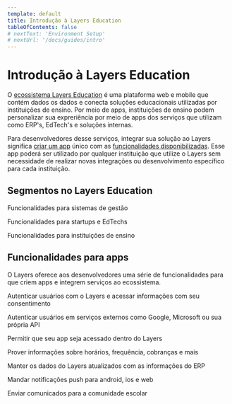 ```yaml
---
template: default
title: Introdução à Layers Education
tableOfContents: false
# nextText: 'Environment Setup'
# nextUrl: '/docs/guides/intro'
---
```


# Introdução à Layers Education

O [ecossistema Layers Education](/docs/concepts/ecossistema-layers) é uma plataforma web e mobile que contém dados os dados e conecta soluções educacionais utilizadas por instituições de ensino. Por meio de apps, instituições de ensino podem personalizar sua expreriência por meio de apps dos serviços que utilizam como ERP's, EdTech's e soluções internas.

Para desenvolvedores desse serviços, integrar sua solução ao Layers significa [criar um app](#) único  com as [funcionalidades disponibilizadas](#funcionalidades-para-apps). Esse app poderá ser utilizado por qualquer instituição que utilize o Layers sem necessidade de realizar novas integrações ou desenvolvimento específico para cada instituição.

## Segmentos no Layers Education
<docs-cards>
  <docs-card header="ERPs" href="/docs/concepts/erps" icon="/docs/assets/icons/guide-installation-icon.svg" hover-icon="/docs/assets/icons/guide-installation-icon-hover.svg">
    <p>Funcionalidades para sistemas de gestão</p>
  </docs-card>

  <docs-card header="Startups" href="/docs/concepts/startups" icon="/docs/assets/icons/guide-components-icon.svg" hover-icon="/docs/assets/icons/guide-components-icon-hover.svg">
    <p>Funcionalidades para startups e EdTechs</p>
  </docs-card>

  <docs-card header="instituições de ensino" href="/docs/concepts/instituicoes-de-ensino" icon="/docs/assets/icons/guide-native-icon.svg" hover-icon="/docs/assets/icons/guide-native-icon-hover.svg">
    <p>Funcionalidades para instituições de ensino</p>
  </docs-card>

  <!-- <docs-card header="fornecedores" href="/docs/concepts/fornecedores" icon="/docs/assets/icons/guide-theming-icon.svg" hover-icon="/docs/assets/icons/guide-theming-icon-hover.svg">
    <p>Funcionalidades para fornecedores</p>
  </docs-card> -->
</docs-cards>

## Funcionalidades para apps

O Layers oferece aos desenvolvedores uma série de funcionalidades para que criem apps e integrem serviços ao ecossistema.

<docs-cards>
  <docs-card header="Logar com Layers" href="/docs/concepts/funcionalidades/logar-com-layers" icon="/docs/assets/icons/guide-installation-icon.svg" hover-icon="/docs/assets/icons/guide-installation-icon-hover.svg">
    <p>Autenticar usuários com o Layers e acessar informações com seu consentimento</p>
  </docs-card>

  <docs-card header="Login Federado" href="/docs/concepts/funcionalidades/login-federado" icon="/docs/assets/icons/guide-components-icon.svg" hover-icon="/docs/assets/icons/guide-components-icon-hover.svg">
    <p>Autenticar usuários em serviços externos como Google, Microsoft ou sua própria API</p>
  </docs-card>

  <docs-card header="Portais" href="/docs/concepts/funcionalidades/portais" icon="/docs/assets/icons/guide-native-icon.svg" hover-icon="/docs/assets/icons/guide-native-icon-hover.svg">
    <p>Permitir que seu app seja acessado dentro do Layers</p>
  </docs-card>

  <docs-card header="Hub de APIs" href="/docs/concepts/funcionalidades/hub-de-apis" icon="/docs/assets/icons/guide-theming-icon.svg" hover-icon="/docs/assets/icons/guide-theming-icon-hover.svg">
    <p>Prover informações sobre horários, frequência, cobranças e mais</p>
  </docs-card>

  <docs-card header="Sincronização de Dados" href="/docs/concepts/funcionalidades/sincronização de dados" icon="/docs/assets/icons/guide-theming-icon.svg" hover-icon="/docs/assets/icons/guide-theming-icon-hover.svg">
    <p>Manter os dados do Layers atualizados com as informações do ERP</p>
  </docs-card>

  <docs-card header="Notificações" href="/docs/concepts/funcionalidades/notificacoes" icon="/docs/assets/icons/guide-theming-icon.svg" hover-icon="/docs/assets/icons/guide-theming-icon-hover.svg">
    <p>Mandar notificações push para android, ios e web</p>
  </docs-card>

  <docs-card header="Comunicação" href="/docs/concepts/funcionalidades/comunicacao" icon="/docs/assets/icons/guide-theming-icon.svg" hover-icon="/docs/assets/icons/guide-theming-icon-hover.svg">
    <p>Enviar comunicados para a comunidade escolar</p>
  </docs-card>
</docs-cards>